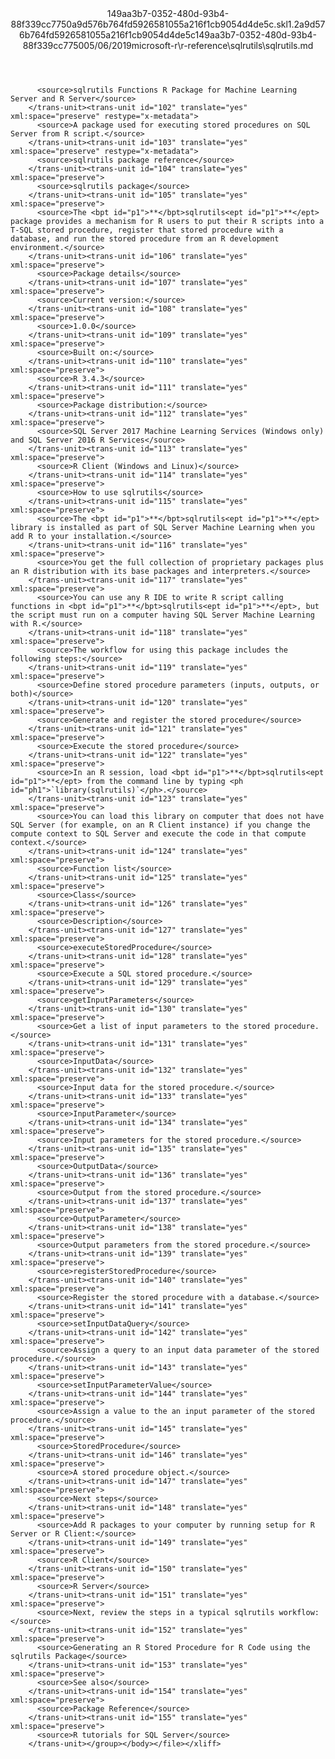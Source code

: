 <?xml version="1.0"?><xliff version="1.2" xmlns="urn:oasis:names:tc:xliff:document:1.2" xmlns:xsi="http://www.w3.org/2001/XMLSchema-instance" xsi:schemaLocation="urn:oasis:names:tc:xliff:document:1.2 xliff-core-1.2-transitional.xsd"><file datatype="xml" original="sqlrutils.md" source-language="en-US" target-language="en-US"><header><tool tool-id="mdxliff" tool-name="mdxliff" tool-version="1.0-1931010" tool-company="Microsoft" /><xliffext:skl_file_name xmlns:xliffext="urn:microsoft:content:schema:xliffextensions">149aa3b7-0352-480d-93b4-88f339cc7750a9d576b764fd5926581055a216f1cb9054d4de5c.skl</xliffext:skl_file_name><xliffext:version xmlns:xliffext="urn:microsoft:content:schema:xliffextensions">1.2</xliffext:version><xliffext:ms.openlocfilehash xmlns:xliffext="urn:microsoft:content:schema:xliffextensions">a9d576b764fd5926581055a216f1cb9054d4de5c</xliffext:ms.openlocfilehash><xliffext:ms.sourcegitcommit xmlns:xliffext="urn:microsoft:content:schema:xliffextensions">149aa3b7-0352-480d-93b4-88f339cc7750</xliffext:ms.sourcegitcommit><xliffext:ms.lasthandoff xmlns:xliffext="urn:microsoft:content:schema:xliffextensions">05/06/2019</xliffext:ms.lasthandoff><xliffext:ms.openlocfilepath xmlns:xliffext="urn:microsoft:content:schema:xliffextensions">microsoft-r\r-reference\sqlrutils\sqlrutils.md</xliffext:ms.openlocfilepath></header><body><group id="content" extype="content"><trans-unit id="101" translate="yes" xml:space="preserve" restype="x-metadata">
          <source>sqlrutils Functions R Package for Machine Learning Server and R Server</source>
        </trans-unit><trans-unit id="102" translate="yes" xml:space="preserve" restype="x-metadata">
          <source>A package used for executing stored procedures on SQL Server from R script.</source>
        </trans-unit><trans-unit id="103" translate="yes" xml:space="preserve" restype="x-metadata">
          <source>sqlrutils package reference</source>
        </trans-unit><trans-unit id="104" translate="yes" xml:space="preserve">
          <source>sqlrutils package</source>
        </trans-unit><trans-unit id="105" translate="yes" xml:space="preserve">
          <source>The <bpt id="p1">**</bpt>sqlrutils<ept id="p1">**</ept> package provides a mechanism for R users to put their R scripts into a T-SQL stored procedure, register that stored procedure with a database, and run the stored procedure from an R development environment.</source>
        </trans-unit><trans-unit id="106" translate="yes" xml:space="preserve">
          <source>Package details</source>
        </trans-unit><trans-unit id="107" translate="yes" xml:space="preserve">
          <source>Current version:</source>
        </trans-unit><trans-unit id="108" translate="yes" xml:space="preserve">
          <source>1.0.0</source>
        </trans-unit><trans-unit id="109" translate="yes" xml:space="preserve">
          <source>Built on:</source>
        </trans-unit><trans-unit id="110" translate="yes" xml:space="preserve">
          <source>R 3.4.3</source>
        </trans-unit><trans-unit id="111" translate="yes" xml:space="preserve">
          <source>Package distribution:</source>
        </trans-unit><trans-unit id="112" translate="yes" xml:space="preserve">
          <source>SQL Server 2017 Machine Learning Services (Windows only) and SQL Server 2016 R Services</source>
        </trans-unit><trans-unit id="113" translate="yes" xml:space="preserve">
          <source>R Client (Windows and Linux)</source>
        </trans-unit><trans-unit id="114" translate="yes" xml:space="preserve">
          <source>How to use sqlrutils</source>
        </trans-unit><trans-unit id="115" translate="yes" xml:space="preserve">
          <source>The <bpt id="p1">**</bpt>sqlrutils<ept id="p1">**</ept> library is installed as part of SQL Server Machine Learning when you add R to your installation.</source>
        </trans-unit><trans-unit id="116" translate="yes" xml:space="preserve">
          <source>You get the full collection of proprietary packages plus an R distribution with its base packages and interpreters.</source>
        </trans-unit><trans-unit id="117" translate="yes" xml:space="preserve">
          <source>You can use any R IDE to write R script calling functions in <bpt id="p1">**</bpt>sqlrutils<ept id="p1">**</ept>, but the script must run on a computer having SQL Server Machine Learning with R.</source>
        </trans-unit><trans-unit id="118" translate="yes" xml:space="preserve">
          <source>The workflow for using this package includes the following steps:</source>
        </trans-unit><trans-unit id="119" translate="yes" xml:space="preserve">
          <source>Define stored procedure parameters (inputs, outputs, or both)</source>
        </trans-unit><trans-unit id="120" translate="yes" xml:space="preserve">
          <source>Generate and register the stored procedure</source>
        </trans-unit><trans-unit id="121" translate="yes" xml:space="preserve">
          <source>Execute the stored procedure</source>
        </trans-unit><trans-unit id="122" translate="yes" xml:space="preserve">
          <source>In an R session, load <bpt id="p1">**</bpt>sqlrutils<ept id="p1">**</ept> from the command line by typing <ph id="ph1">`library(sqlrutils)`</ph>.</source>
        </trans-unit><trans-unit id="123" translate="yes" xml:space="preserve">
          <source>You can load this library on computer that does not have SQL Server (for example, on an R Client instance) if you change the compute context to SQL Server and execute the code in that compute context.</source>
        </trans-unit><trans-unit id="124" translate="yes" xml:space="preserve">
          <source>Function list</source>
        </trans-unit><trans-unit id="125" translate="yes" xml:space="preserve">
          <source>Class</source>
        </trans-unit><trans-unit id="126" translate="yes" xml:space="preserve">
          <source>Description</source>
        </trans-unit><trans-unit id="127" translate="yes" xml:space="preserve">
          <source>executeStoredProcedure</source>
        </trans-unit><trans-unit id="128" translate="yes" xml:space="preserve">
          <source>Execute a SQL stored procedure.</source>
        </trans-unit><trans-unit id="129" translate="yes" xml:space="preserve">
          <source>getInputParameters</source>
        </trans-unit><trans-unit id="130" translate="yes" xml:space="preserve">
          <source>Get a list of input parameters to the stored procedure.</source>
        </trans-unit><trans-unit id="131" translate="yes" xml:space="preserve">
          <source>InputData</source>
        </trans-unit><trans-unit id="132" translate="yes" xml:space="preserve">
          <source>Input data for the stored procedure.</source>
        </trans-unit><trans-unit id="133" translate="yes" xml:space="preserve">
          <source>InputParameter</source>
        </trans-unit><trans-unit id="134" translate="yes" xml:space="preserve">
          <source>Input parameters for the stored procedure.</source>
        </trans-unit><trans-unit id="135" translate="yes" xml:space="preserve">
          <source>OutputData</source>
        </trans-unit><trans-unit id="136" translate="yes" xml:space="preserve">
          <source>Output from the stored procedure.</source>
        </trans-unit><trans-unit id="137" translate="yes" xml:space="preserve">
          <source>OutputParameter</source>
        </trans-unit><trans-unit id="138" translate="yes" xml:space="preserve">
          <source>Output parameters from the stored procedure.</source>
        </trans-unit><trans-unit id="139" translate="yes" xml:space="preserve">
          <source>registerStoredProcedure</source>
        </trans-unit><trans-unit id="140" translate="yes" xml:space="preserve">
          <source>Register the stored procedure with a database.</source>
        </trans-unit><trans-unit id="141" translate="yes" xml:space="preserve">
          <source>setInputDataQuery</source>
        </trans-unit><trans-unit id="142" translate="yes" xml:space="preserve">
          <source>Assign a query to an input data parameter of the stored procedure.</source>
        </trans-unit><trans-unit id="143" translate="yes" xml:space="preserve">
          <source>setInputParameterValue</source>
        </trans-unit><trans-unit id="144" translate="yes" xml:space="preserve">
          <source>Assign a value to the an input parameter of the stored procedure.</source>
        </trans-unit><trans-unit id="145" translate="yes" xml:space="preserve">
          <source>StoredProcedure</source>
        </trans-unit><trans-unit id="146" translate="yes" xml:space="preserve">
          <source>A stored procedure object.</source>
        </trans-unit><trans-unit id="147" translate="yes" xml:space="preserve">
          <source>Next steps</source>
        </trans-unit><trans-unit id="148" translate="yes" xml:space="preserve">
          <source>Add R packages to your computer by running setup for R Server or R Client:</source>
        </trans-unit><trans-unit id="149" translate="yes" xml:space="preserve">
          <source>R Client</source>
        </trans-unit><trans-unit id="150" translate="yes" xml:space="preserve">
          <source>R Server</source>
        </trans-unit><trans-unit id="151" translate="yes" xml:space="preserve">
          <source>Next, review the steps in a typical sqlrutils workflow:</source>
        </trans-unit><trans-unit id="152" translate="yes" xml:space="preserve">
          <source>Generating an R Stored Procedure for R Code using the sqlrutils Package</source>
        </trans-unit><trans-unit id="153" translate="yes" xml:space="preserve">
          <source>See also</source>
        </trans-unit><trans-unit id="154" translate="yes" xml:space="preserve">
          <source>Package Reference</source>
        </trans-unit><trans-unit id="155" translate="yes" xml:space="preserve">
          <source>R tutorials for SQL Server</source>
        </trans-unit></group></body></file></xliff>